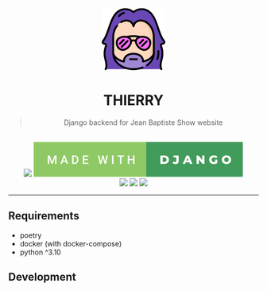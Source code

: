 <div align="center">
  <img src="./resources/images/man.svg" height="128" />
  <br />
  <h1>THIERRY</h1>
  <blockquote>
  <p>Django backend for Jean Baptiste Show website</p>
  </blockquote>
  <br />
  <img src="https://forthebadge.com/images/badges/built-with-love.svg" />
  <img src="./resources/images/made-with-django.svg" />
  <br />
  <img src="https://github.com/Pixidream/thierry/actions/workflows/codeql-analysis.yml/badge.svg?branch=main" />
  <img src="https://github.com/Pixidream/thierry/actions/workflows/code-quality.yml/badge.svg?branch=main" />
  <img src="https://github.com/Pixidream/thierry/actions/workflows/tests.yml/badge.svg?branch=main" />
</div>

---

## Requirements
- poetry
- docker (with docker-compose)
- python ^3.10

## Development
